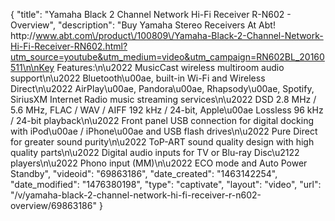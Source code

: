 {
    "title": "Yamaha Black 2 Channel Network Hi-Fi Receiver R-N602 - Overview",
    "description": "Buy Yamaha Stereo Receivers At Abt! http:\/\/www.abt.com\/product\/100809\/Yamaha-Black-2-Channel-Network-Hi-Fi-Receiver-RN602.html?utm_source=youtube&utm_medium=video&utm_campaign=RN602BL_20160511\n\nKey Features:\n\u2022 MusicCast wireless multiroom audio support\n\u2022 Bluetooth\u00ae, built-in Wi-Fi and Wireless Direct\n\u2022 AirPlay\u00ae, Pandora\u00ae, Rhapsody\u00ae, Spotify, SiriusXM Internet Radio music streaming services\n\u2022 DSD 2.8 MHz \/ 5.6 MHz, FLAC \/ WAV \/ AIFF 192 kHz \/ 24-bit, Apple\u00ae Lossless 96 kHz \/ 24-bit playback\n\u2022 Front panel USB connection for digital docking with iPod\u00ae \/ iPhone\u00ae and USB flash drives\n\u2022 Pure Direct for greater sound purity\n\u2022 ToP-ART sound quality design with high quality parts\n\u2022 Digital audio inputs for TV or Blu-ray Disc\u2122 players\n\u2022 Phono input (MM)\n\u2022 ECO mode and Auto Power Standby",
    "videoid": "69863186",
    "date_created": "1463142254",
    "date_modified": "1476380198",
    "type": "captivate",
    "layout": "video",
    "url": "\/v\/yamaha-black-2-channel-network-hi-fi-receiver-r-n602-overview\/69863186"
}